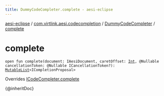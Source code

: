 ```yaml
---
title: DummyCodeCompleter.complete - aesi-eclipse
---
```


[aesi-eclipse](../../index.html) / [com.virtlink.aesi.codecompletion](../index.html) / [DummyCodeCompleter](index.html) / [complete](.)

# complete

`open fun complete(document: IAesiDocument, caretOffset: `[`Int`](https://kotlinlang.org/api/latest/jvm/stdlib/kotlin/-int/index.html)`, @Nullable cancellationToken: @Nullable ICancellationToken?): `[`MutableList`](https://kotlinlang.org/api/latest/jvm/stdlib/kotlin.collections/-mutable-list/index.html)`<ICompletionProposal>`

Overrides [ICodeCompleter.complete](../-i-code-completer/complete.html)

{@inheritDoc}

